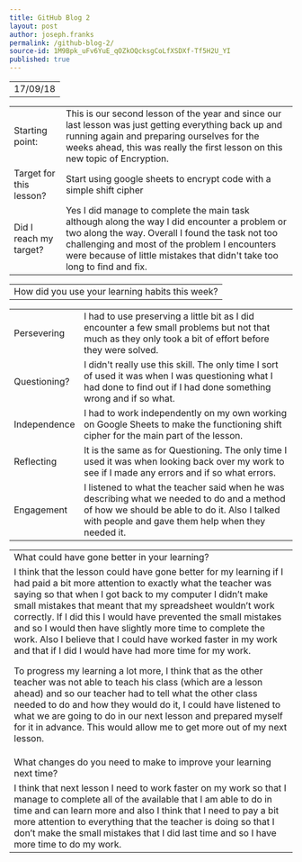 ```yaml
---
title: GitHub Blog 2
layout: post
author: joseph.franks
permalink: /github-blog-2/
source-id: 1M9Bpk_uFv6YuE_qOZkOQcksgCoLfXSDXf-Tf5H2U_YI
published: true
---
```

<table>
  <tr>
    <td class = "main-table">17/09/18</td>
  </tr>
</table>  

<table class = "super-awesome-table">
  <tr>
    <td>Starting point:</td>
    <td>This is our second lesson of the year and since our last lesson was just getting everything back up and running again and preparing ourselves for the weeks ahead, this was really the first lesson on this new topic of Encryption.</td>
  </tr>
  <tr>
    <td>Target for this lesson?</td>
    <td>Start using google sheets to encrypt code with a simple shift cipher</td>
  </tr>
  <tr>
    <td>Did I reach my target? </td>
    <td>Yes I did manage to complete the main task although along the way I did encounter a problem or two along the way. Overall I found the task not too challenging and most of the problem I encounters were because of little mistakes that didn't take too long to find and fix.</td>
  </tr>
</table>


<table class = "main-table">
  <tr>
    <td>How did you use your learning habits this week?</td>
  </tr>
</table>

<table class = "super-awesome-table">
  <tr>
    <td>Persevering</td>
    <td>I had to use preserving a little bit as I did encounter a few small problems but not that much as they only took a bit of effort before they were solved.  </td>
  </tr>
  <tr>
    <td>Questioning?</td>
    <td>I didn't really use this skill. The only time I sort of used it was when I was questioning what I had done to find out if I had done something wrong and if so what.</td>
  </tr>
  <tr>
    <td>Independence</td>
    <td>I had to work independently on my own working on Google Sheets to make the functioning shift cipher for the main part of the lesson.</td>
  </tr>
  <tr>
    <td>Reflecting</td>
    <td>It is the same as for Questioning. The only time I used it was when looking back over my work to see if I made any errors and if so what errors.</td>
  </tr>
  <tr>
    <td>Engagement</td>
    <td>I listened to what the teacher said when he was describing what we needed to do and a method of how we should be able to do it. Also I talked with people and gave them help when they needed it. </td>
  </tr>
</table>  

<table class = "main-table">
  <tr>
    <td>What could have gone better in your learning?</td>
  </tr>
  <tr>
    <td>I think that the lesson could have gone better for my learning if I had paid a bit more attention to exactly what the teacher was saying so that when I got back to my computer I didn’t make small mistakes that meant that my spreadsheet wouldn’t work correctly. If I did this I would have prevented the small mistakes and so I would then have slightly more time to complete the work. Also I believe that I could have worked faster in my work and that if I did I would have had more time for my work.

To progress my learning a lot more, I think that as the other teacher was not able to teach his class (which are a lesson ahead) and so our teacher had to tell what the other class needed to do and how they would do it, I could have listened to what we are going to do in our next lesson and prepared myself for it in advance. This would allow me to get more out of my next lesson.</td>
  </tr>
  <tr>
    <td>What changes do you need to make to improve your learning next time?</td>
  </tr>
  <tr>
    <td>I think that next lesson I need to work faster on my work so that I manage to complete all of the available that I am able to do in time and can learn more and also I think that I need to pay a bit more attention to everything that the teacher is doing so that I don’t make the small mistakes that I did last time and so I have more time to do my work.</td>
  </tr>
</table>


